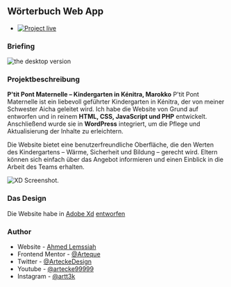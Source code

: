 ## Wörterbuch Web App
- [![Project live](./Icons/Globe.svg)](https://ptit-pont.net)
### Briefing

![the desktop version](./Projects/Ptit-pont/screenshot.png)


### Projektbeschreibung

**P'tit Pont Maternelle – Kindergarten in Kénitra, Marokko**
P'tit Pont Maternelle ist ein liebevoll geführter Kindergarten in Kénitra, der von meiner Schwester Aicha geleitet wird.
Ich habe die Website von Grund auf entworfen und in reinem **HTML, CSS, JavaScript und PHP** entwickelt. Anschließend wurde sie in **WordPress** integriert, um die Pflege und Aktualisierung der Inhalte zu erleichtern.

Die Website bietet eine benutzerfreundliche Oberfläche, die den Werten des Kindergartens – Wärme, Sicherheit und Bildung – gerecht wird. Eltern können sich einfach über das Angebot informieren und einen Einblick in die Arbeit des Teams erhalten. 

![XD Screenshot](./Projects/Ptit-pont/Ptit-pont__design.png).

### Das Design
Die Website habe in [Adobe Xd](https://adobexdplatform.com/) [entworfen](https://xd.adobe.com/view/8c7c2d61-9953-4710-b475-c85c3dea6f13-d92f/grid) 

### Author

- Website - [Ahmed Lemssiah](https://www.artecke.de)
- Frontend Mentor - [@Arteque](https://www.frontendmentor.io/profile/Arteque)
- Twitter - [@ArteckeDesign](https://twitter.com/ArteckeDesign)
- Youtube - [@artecke99999](https://www.youtube.com/channel/UCjzbCFOWdsdV6gxa5ho7EtQ)
- Instagram - [@artt3k](https://www.instagram.com/artt3k/)